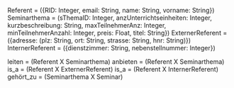 Referent = (\{RID: Integer, email: String, name: String, vorname: String\})
Seminarthema = (sThemaID: Integer, anzUnterrichtseinheiten: Integer, kurzbeschreibung: String, maxTeilnehmerAnz: Integer, minTeilnehmerAnzahl: Integer, preis: Float, titel: String\})
ExternerReferent = (\{adresse: (plz: String, ort: String, strasse: String, hnr: String)\})
InternerReferent = (\{dienstzimmer: String, nebenstellnummer: Integer\})

leiten = (Referent X Seminarthema)
anbieten = (Referent X Seminarthema)
is_a = (Referent X ExternerReferent)
is_a = (Referent X InternerReferent)
gehört_zu = (Seminarthema X Seminar)
